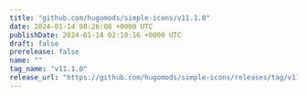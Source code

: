 ```yaml
---
title: "github.com/hugomods/simple-icons/v11.1.0"
date: 2024-01-14 00:26:08 +0000 UTC
publishDate: 2024-01-14 02:10:16 +0000 UTC
draft: false
prerelease: false
name: ""
tag_name: "v11.1.0"
release_url: "https://github.com/hugomods/simple-icons/releases/tag/v11.1.0"
---
```



